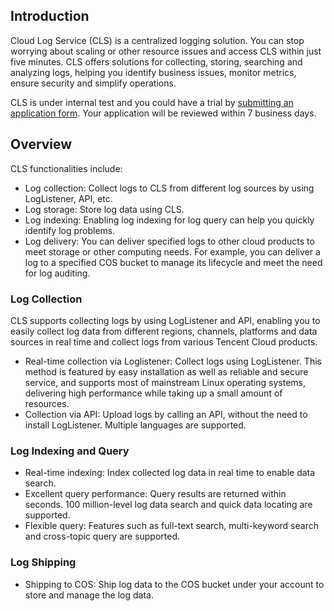 ## Introduction
Cloud Log Service (CLS) is a centralized logging solution. You can stop worrying about scaling or other resource issues and access CLS within just five minutes. CLS offers solutions for collecting, storing, searching and analyzing logs, helping you identify business issues, monitor metrics, ensure security and simplify operations.

CLS is under internal test and you could have a trial by [submitting an application form](https://cloud.tencent.com/act/apply/cloudlog). Your application will be reviewed within 7 business days.

## Overview
CLS functionalities include:

- Log collection: Collect logs to CLS from different log sources by using LogListener, API, etc.
- Log storage: Store log data using CLS.
- Log indexing: Enabling log indexing for log query can help you quickly identify log problems.
- Log delivery: You can deliver specified logs to other cloud products to meet storage or other computing needs. For example, you can deliver a log to a specified COS bucket to manage its lifecycle and meet the need for log auditing.

### Log Collection
CLS supports collecting logs by using LogListener and API, enabling you to easily collect log data from different regions, channels, platforms and data sources in real time and collect logs from various Tencent Cloud products.
- Real-time collection via Loglistener: Collect logs using LogListener. This method is featured by easy installation as well as reliable and secure service, and supports most of mainstream Linux operating systems, delivering high performance while taking up a small amount of resources.
- Collection via API: Upload logs by calling an API, without the need to install LogListener. Multiple languages are supported.

### Log Indexing and Query
- Real-time indexing: Index collected log data in real time to enable data search.
- Excellent query performance: Query results are returned within seconds. 100 million-level log data search and quick data locating are supported.
- Flexible query: Features such as full-text search, multi-keyword search and cross-topic query are supported.

### Log Shipping
- Shipping to COS: Ship log data to the COS bucket under your account to store and manage the log data.

